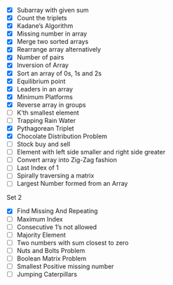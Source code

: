 - [X] Subarray with given sum
- [X] Count the triplets
- [X] Kadane’s Algorithm
- [X] Missing number in array
- [X] Merge two sorted arrays
- [X] Rearrange array alternatively
- [X] Number of pairs
- [X] Inversion of Array
- [X] Sort an array of 0s, 1s and 2s
- [X] Equilibrium point
- [X] Leaders in an array
- [X] Minimum Platforms
- [X] Reverse array in groups
- [ ] K’th smallest element
- [ ] Trapping Rain Water
- [X] Pythagorean Triplet
- [X] Chocolate Distribution Problem
- [ ] Stock buy and sell
- [ ] Element with left side smaller and right side greater
- [ ] Convert array into Zig-Zag fashion
- [ ] Last Index of 1
- [ ] Spirally traversing a matrix
- [ ] Largest Number formed from an Array

Set 2
- [X] Find Missing And Repeating
- [ ] Maximum Index
- [ ] Consecutive 1’s not allowed
- [ ] Majority Element
- [ ] Two numbers with sum closest to zero
- [ ] Nuts and Bolts Problem
- [ ] Boolean Matrix Problem
- [ ] Smallest Positive missing number
- [ ] Jumping Caterpillars